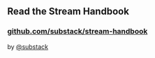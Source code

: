 ## Read the Stream Handbook

### [github.com/substack/stream-handbook](https://github.com/substack/stream-handbook)

by [@substack](https://twitter.com/substack)
